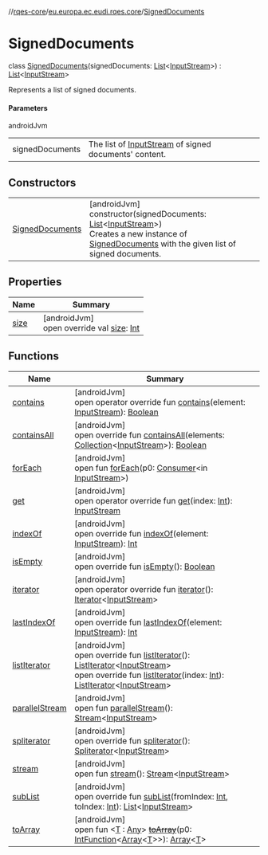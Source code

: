 //[rqes-core](../../../index.md)/[eu.europa.ec.eudi.rqes.core](../index.md)/[SignedDocuments](index.md)

# SignedDocuments

class [SignedDocuments](index.md)(signedDocuments: [List](https://kotlinlang.org/api/latest/jvm/stdlib/kotlin.collections/-list/index.html)&lt;[InputStream](https://developer.android.com/reference/kotlin/java/io/InputStream.html)&gt;) : [List](https://kotlinlang.org/api/latest/jvm/stdlib/kotlin.collections/-list/index.html)&lt;[InputStream](https://developer.android.com/reference/kotlin/java/io/InputStream.html)&gt; 

Represents a list of signed documents.

#### Parameters

androidJvm

| | |
|---|---|
| signedDocuments | The list of [InputStream](https://developer.android.com/reference/kotlin/java/io/InputStream.html) of signed documents' content. |

## Constructors

| | |
|---|---|
| [SignedDocuments](-signed-documents.md) | [androidJvm]<br>constructor(signedDocuments: [List](https://kotlinlang.org/api/latest/jvm/stdlib/kotlin.collections/-list/index.html)&lt;[InputStream](https://developer.android.com/reference/kotlin/java/io/InputStream.html)&gt;)<br>Creates a new instance of [SignedDocuments](index.md) with the given list of signed documents. |

## Properties

| Name | Summary |
|---|---|
| [size](../-unsigned-documents/index.md#844915858%2FProperties%2F313640094) | [androidJvm]<br>open override val [size](../-unsigned-documents/index.md#844915858%2FProperties%2F313640094): [Int](https://kotlinlang.org/api/latest/jvm/stdlib/kotlin/-int/index.html) |

## Functions

| Name | Summary |
|---|---|
| [contains](index.md#1234209280%2FFunctions%2F313640094) | [androidJvm]<br>open operator override fun [contains](index.md#1234209280%2FFunctions%2F313640094)(element: [InputStream](https://developer.android.com/reference/kotlin/java/io/InputStream.html)): [Boolean](https://kotlinlang.org/api/latest/jvm/stdlib/kotlin/-boolean/index.html) |
| [containsAll](index.md#350214111%2FFunctions%2F313640094) | [androidJvm]<br>open override fun [containsAll](index.md#350214111%2FFunctions%2F313640094)(elements: [Collection](https://kotlinlang.org/api/latest/jvm/stdlib/kotlin.collections/-collection/index.html)&lt;[InputStream](https://developer.android.com/reference/kotlin/java/io/InputStream.html)&gt;): [Boolean](https://kotlinlang.org/api/latest/jvm/stdlib/kotlin/-boolean/index.html) |
| [forEach](index.md#-485130965%2FFunctions%2F313640094) | [androidJvm]<br>open fun [forEach](index.md#-485130965%2FFunctions%2F313640094)(p0: [Consumer](https://developer.android.com/reference/kotlin/java/util/function/Consumer.html)&lt;in [InputStream](https://developer.android.com/reference/kotlin/java/io/InputStream.html)&gt;) |
| [get](../-unsigned-documents/index.md#961975567%2FFunctions%2F313640094) | [androidJvm]<br>open operator override fun [get](../-unsigned-documents/index.md#961975567%2FFunctions%2F313640094)(index: [Int](https://kotlinlang.org/api/latest/jvm/stdlib/kotlin/-int/index.html)): [InputStream](https://developer.android.com/reference/kotlin/java/io/InputStream.html) |
| [indexOf](index.md#-925884714%2FFunctions%2F313640094) | [androidJvm]<br>open override fun [indexOf](index.md#-925884714%2FFunctions%2F313640094)(element: [InputStream](https://developer.android.com/reference/kotlin/java/io/InputStream.html)): [Int](https://kotlinlang.org/api/latest/jvm/stdlib/kotlin/-int/index.html) |
| [isEmpty](../-unsigned-documents/index.md#-1000881820%2FFunctions%2F313640094) | [androidJvm]<br>open override fun [isEmpty](../-unsigned-documents/index.md#-1000881820%2FFunctions%2F313640094)(): [Boolean](https://kotlinlang.org/api/latest/jvm/stdlib/kotlin/-boolean/index.html) |
| [iterator](../-unsigned-documents/index.md#-1577986619%2FFunctions%2F313640094) | [androidJvm]<br>open operator override fun [iterator](../-unsigned-documents/index.md#-1577986619%2FFunctions%2F313640094)(): [Iterator](https://kotlinlang.org/api/latest/jvm/stdlib/kotlin.collections/-iterator/index.html)&lt;[InputStream](https://developer.android.com/reference/kotlin/java/io/InputStream.html)&gt; |
| [lastIndexOf](index.md#1874820448%2FFunctions%2F313640094) | [androidJvm]<br>open override fun [lastIndexOf](index.md#1874820448%2FFunctions%2F313640094)(element: [InputStream](https://developer.android.com/reference/kotlin/java/io/InputStream.html)): [Int](https://kotlinlang.org/api/latest/jvm/stdlib/kotlin/-int/index.html) |
| [listIterator](../-unsigned-documents/index.md#-236165689%2FFunctions%2F313640094) | [androidJvm]<br>open override fun [listIterator](../-unsigned-documents/index.md#-236165689%2FFunctions%2F313640094)(): [ListIterator](https://kotlinlang.org/api/latest/jvm/stdlib/kotlin.collections/-list-iterator/index.html)&lt;[InputStream](https://developer.android.com/reference/kotlin/java/io/InputStream.html)&gt;<br>open override fun [listIterator](../-unsigned-documents/index.md#845091493%2FFunctions%2F313640094)(index: [Int](https://kotlinlang.org/api/latest/jvm/stdlib/kotlin/-int/index.html)): [ListIterator](https://kotlinlang.org/api/latest/jvm/stdlib/kotlin.collections/-list-iterator/index.html)&lt;[InputStream](https://developer.android.com/reference/kotlin/java/io/InputStream.html)&gt; |
| [parallelStream](../-unsigned-documents/index.md#-1592339412%2FFunctions%2F313640094) | [androidJvm]<br>open fun [parallelStream](../-unsigned-documents/index.md#-1592339412%2FFunctions%2F313640094)(): [Stream](https://developer.android.com/reference/kotlin/java/util/stream/Stream.html)&lt;[InputStream](https://developer.android.com/reference/kotlin/java/io/InputStream.html)&gt; |
| [spliterator](../-unsigned-documents/index.md#703021258%2FFunctions%2F313640094) | [androidJvm]<br>open override fun [spliterator](../-unsigned-documents/index.md#703021258%2FFunctions%2F313640094)(): [Spliterator](https://developer.android.com/reference/kotlin/java/util/Spliterator.html)&lt;[InputStream](https://developer.android.com/reference/kotlin/java/io/InputStream.html)&gt; |
| [stream](../-unsigned-documents/index.md#135225651%2FFunctions%2F313640094) | [androidJvm]<br>open fun [stream](../-unsigned-documents/index.md#135225651%2FFunctions%2F313640094)(): [Stream](https://developer.android.com/reference/kotlin/java/util/stream/Stream.html)&lt;[InputStream](https://developer.android.com/reference/kotlin/java/io/InputStream.html)&gt; |
| [subList](../-unsigned-documents/index.md#423386006%2FFunctions%2F313640094) | [androidJvm]<br>open override fun [subList](../-unsigned-documents/index.md#423386006%2FFunctions%2F313640094)(fromIndex: [Int](https://kotlinlang.org/api/latest/jvm/stdlib/kotlin/-int/index.html), toIndex: [Int](https://kotlinlang.org/api/latest/jvm/stdlib/kotlin/-int/index.html)): [List](https://kotlinlang.org/api/latest/jvm/stdlib/kotlin.collections/-list/index.html)&lt;[InputStream](https://developer.android.com/reference/kotlin/java/io/InputStream.html)&gt; |
| [toArray](../-unsigned-documents/index.md#-1215154575%2FFunctions%2F313640094) | [androidJvm]<br>open fun &lt;[T](../-unsigned-documents/index.md#-1215154575%2FFunctions%2F313640094) : [Any](https://kotlinlang.org/api/latest/jvm/stdlib/kotlin/-any/index.html)&gt; [~~toArray~~](../-unsigned-documents/index.md#-1215154575%2FFunctions%2F313640094)(p0: [IntFunction](https://developer.android.com/reference/kotlin/java/util/function/IntFunction.html)&lt;[Array](https://kotlinlang.org/api/latest/jvm/stdlib/kotlin/-array/index.html)&lt;[T](../-unsigned-documents/index.md#-1215154575%2FFunctions%2F313640094)&gt;&gt;): [Array](https://kotlinlang.org/api/latest/jvm/stdlib/kotlin/-array/index.html)&lt;[T](../-unsigned-documents/index.md#-1215154575%2FFunctions%2F313640094)&gt; |
